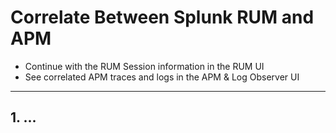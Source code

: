 # Correlate Between Splunk RUM and APM

* Continue with the RUM Session information in the  RUM UI
* See correlated APM traces and logs in the APM & Log Observer UI


---
## 1. ...

